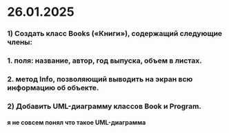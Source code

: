 # 26.01.2025
### 1) Создать класс Books («Книги»), содержащий следующие члены:
 ### 1. поля: название, автор, год выпуска, объем в листах.
 ### 2. метод Info, позволяющий выводить на экран всю информацию об объекте.
 
 ### 2) Добавить UML-диаграмму классов Book и Program.
 #### я не совсем понял что такое UML-диаграмма
